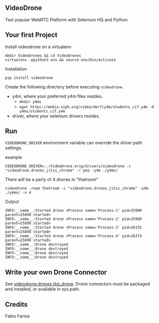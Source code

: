 VideoDrone
----------

Test popular WebRTC Platform with Selenium HQ and Python.

Your first Project
---------------

Install videodrone on a virtualenv

````
mkdir VideoDrones && cd VideoDrones
virtualenv -ppython3 env && source env/bin/activate
````

Installation
````
pip install videodrone
````

Create the following directory before executing `videodrone`.

- y4m, where your preferred y4m files resides.
  - `mkdir y4ms`
  - `wget https://media.xiph.org/video/derf/y4m/students_cif.y4m -O y4ms/students_cif.y4m`
- driver, where your selenium drivers resides.

Run
---

`VIDEODRONE_DRIVER` environment variable can override the driver path settings.

example
````
VIDEODRONE_DRIVER=../VideoDrone.orig/drivers/videodrone -c "videodrone.drones.jitsi_chrome" -r peo -y4m ./y4ms/
````

There will be a party of 4 drones in "thatroom"
````
videodrone -room thatroom -c "videodrone.drones.jitsi_chrome" -y4m ./y4ms/ -n 4
````

Output
````
INFO:__name__:Started drone <Process name='Process-1' pid=25900 parent=25898 started>
INFO:__name__:Started drone <Process name='Process-2' pid=25960 parent=25898 started>
INFO:__name__:Started drone <Process name='Process-3' pid=26155 parent=25898 started>
INFO:__name__:Started drone <Process name='Process-4' pid=26373 parent=25898 started>
INFO:__name__:Drone destroyed
INFO:__name__:Drone destroyed
INFO:__name__:Drone destroyed
INFO:__name__:Drone destroyed
````

Write your own Drone Connector
------------------------------

See [videodrone.drones.jitsi_drone](src/videodrone/drones/jitsi_drone.py).
Drone connectors must be packaged and installed, or available in sys.path.


Credits
-------

Fabio Farina
